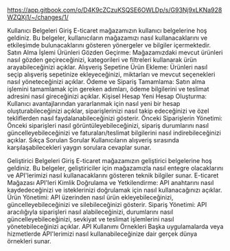 https://app.gitbook.com/o/D4K9cZCzuKSQSE6OWLDp/s/G93Nj9xLKNa928WZQXj1/~/changes/1/

Kullanıcı Belgeleri
Giriş
E-ticaret mağazamızın kullanıcı belgelerine hoş geldiniz. Bu belgeler, kullanıcıların mağazamızı nasıl kullanacaklarını ve etkileşimde bulunacaklarını gösteren yönergeler ve bilgiler içermektedir.
Satın Alma İşlemi
Ürünleri Gözden Geçirme:
Mağazamızdaki mevcut ürünleri nasıl gözden geçireceğinizi, kategorileri ve filtreleri kullanarak ürün arayabileceğinizi açıklar.
Alışveriş Sepetine Ürün Ekleme:
Ürünleri nasıl seçip alışveriş sepetinize ekleyeceğinizi, miktarları ve mevcut seçenekleri nasıl yöneteceğinizi açıklar.
Ödeme ve Sipariş Tamamlama:
Satın alma işlemini tamamlamak için gereken adımları, ödeme bilgilerini ve teslimat adresini nasıl gireceğinizi açıklar.
Kişisel Hesap
Yeni Hesap Oluşturma:
Kullanıcı avantajlarından yararlanmak için nasıl yeni bir hesap oluşturabileceğinizi açıklar, siparişlerinizi nasıl takip edeceğinizi ve özel tekliflerden nasıl faydalanabileceğinizi gösterir.
Önceki Siparişlerin Yönetimi:
Önceki siparişleri nasıl görüntüleyebileceğinizi, sipariş durumlarını nasıl güncelleyebileceğinizi ve faturaları/teslimat bilgilerini nasıl indirebileceğinizi açıklar.
Sıkça Sorulan Sorular
Kullanıcıların alışveriş sırasında karşılaşabilecekleri yaygın sorulara cevaplar sunar.

Geliştirici Belgeleri
Giriş
E-ticaret mağazamızın geliştirici belgelerine hoş geldiniz. Bu belgeler, geliştiriciler için mağazamızla nasıl entegre olacaklarını ve API'lerimizi nasıl kullanacaklarını gösteren teknik bilgiler sunar.
E-ticaret Mağazası API'leri
Kimlik Doğrulama ve Yetkilendirme:
API anahtarını nasıl kaydedeceğinizi ve isteklerinizi doğrulamak için nasıl kullanacağınızı açıklar.
Ürün Yönetimi:
API üzerinden nasıl ürün ekleyebileceğinizi, güncelleyebileceğinizi ve silebileceğinizi gösterir.
Sipariş Yönetimi:
API aracılığıyla siparişleri nasıl alabileceğinizi, durumlarını nasıl güncelleyebileceğinizi, sevkiyat ve teslimat işlemlerini nasıl yönetebileceğinizi açıklar.
API Kullanımı Örnekleri
Başka uygulamalarda veya hizmetlerde API'lerimizi nasıl kullanabileceğinize dair gerçek dünya örnekleri sunar.
